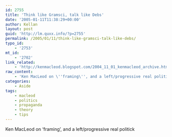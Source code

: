 ```yaml
---
id: 2755
title: 'Think like Gramsci, talk like Debs'
date: '2005-01-11T11:38:29+00:00'
author: Kellan
layout: post
guid: 'http://lm.quxx.info/?p=2755'
permalink: /2005/01/11/think-like-gramsci-talk-like-debs/
typo_id:
    - '2753'
mt_id:
    - '2702'
link_related:
    - 'http://kenmacleod.blogspot.com/2004_11_01_kenmacleod_archive.html#110003483936259215'
raw_content:
    - 'Ken MacLeod on \''framing\'', and a left/progressive real politick'
categories:
    - Aside
tags:
    - macleod
    - politics
    - propaganda
    - theory
    - tips
---
```


Ken MacLeod on ‘framing’, and a left/progressive real politick